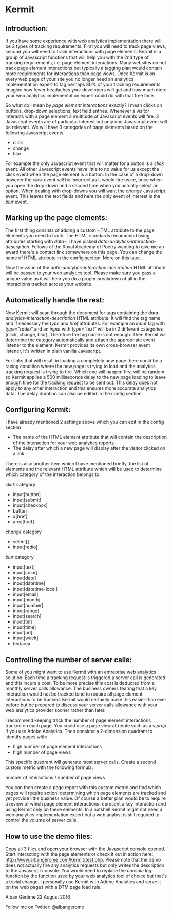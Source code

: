 Kermit
======

Introduction:
-------------

If you have some experience with web analytics implementation there will be 2 types of tracking requirements. First you will need to track page views, second you will need to track interactions with page elements. Kermit is a group of Javascript functions that will help you with the 2nd type of tracking requirements, i.e. page element interactions. Many websites do not track page element interactions but typically a tagging plan would contain more requirements for interactions than page views. Once Kermit is on every web page of your site you no longer need an analytics implementation expert to tag perhaps 80% of your tracking requirements. Imagine how fewer headaches your developers will get and how much more your web analytics implementation expert could do with that free time.

So what do I mean by _page element interactions_ exactly? I mean clicks on buttons, drop-down selections, text field entries. Whenever a visitor interacts with a page element a multitude of Javascript events will fire. 3 Javascript events are of particular interest but only one Javascript event will be relevant. We will have 3 categories of page elements based on the following Javascript events

* click
* change
* blur

For example the only Javascript event that will matter for a button is a _click_ event. All other Javascript events have little to no value for us except the click event when the page element is a button. In the case of a drop-down however the _click_ event will be incorrect as it would fire twice, once when you open the drop-down and a second time when you actually select an option. When dealing with drop-downs you will want the _change_ Javascript event. This leaves the text fields and here the only event of interest is the _blur_ event.

Marking up the page elements:
-----------------------------

The first thing consists of adding a custom HTML attribute to the page elements you need to track. The HTML standards recommend using attributes starting with _data-_. I have picked _data-analytics-interaction-description_. Fellows of the Royal Academy of Poetry wanting to give me an award there's a contact link somewhere on this page. You can change the name of HTML attribute in the config section. More on this later.

Now the value of the _data-analytics-interaction-description_ HTML attribute will be passed to your web analytics tool. Please make sure you pass a unique value as it will help you do a proper breakdown of all in the interactions tracked across your website.

Automatically handle the rest:
------------------------------

Now Kermit will scan through the document for tags containing the _data-analytics-interaction-description_ HTML attribute. It will find the tag name and if necessary the _type_ and _href_ attributes. For example an _input_ tag with _type="radio"_ and an _input_ with _type="text"_ will be in 2 different categories (click, change, blur). Therefore the tag name is not enough. Then Kermit will determine the category automatically and attach the appropriate event listener to the element. Kermit provides its own cross-browser event listener, it's written in plain vanilla Javascript.

For links that will result in loading a completely new page there could be a racing condition where the new page is trying to load and the analytics tracking request is trying to fire. Which one will happen first will be random so Kermit applies a 500 milliseconds delay to the new page loading to leave enough time for the tracking request to be sent out. This delay does not apply to any other interaction and this ensures more accurate analytics data. The delay duration can also be edited in the config section.

Configuring Kermit:
-------------------

I have already mentioned 2 settings above which you can edit in the config section

* The name of the HTML element attribute that will contain the description of the interaction for your web analytics reports
* The delay after which a new page will display after the visitor clicked on a link

There is also another item which I have mentioned briefly, the list of elements and the relevant HTML attribute which will be used to determine which category of the interaction belongs to:

_click_ category
* input[button]
* input[submit]
* input[checkbox]
* button
* a[href]
* area[href]

_change_ category
* select[]
* input[radio]

_blur_ category
* input[text]
* input[color]
* input[date]
* input[datetime]
* input[datetime-local]
* input[email]
* input[month]
* input[number]
* input[range]
* input[search]
* input[tel]
* input[time]
* input[url]
* input[week]
* textarea

Controlling the number of server calls:
---------------------------------------

Some of you might want to use Kermit with an entreprise web analytics solution. Each time a tracking request is triggered a server call is generated and this incurs a cost. To be more precise this cost is deducted from a monthly server calls allowance. The business owners fearing that a key interaction would not be tracked tend to require all page element interactions to be tracked. Kermit would certainly make this easier than ever before but be prepared to discuss your server calls allowance with your web analytics provider sooner rather than later.

I recommend keeping track the number of page element interactions tracked on each page. You could use a page view attribute such as a _s.prop_ if you use Adobe Analytics. Then consider a 2-dimension quadrant to identify pages with:

* high number of page element interactions
* high number of page views

This specific quadrant will generate most server calls. Create a second custom metric with the following formula:

number of interactions / number of page views

You can then create a page report with this custom metric and find which pages will require action: determining which page elements are tracked and yet provide little business value. Of course a better plan would be to require a review of which page element interactions represent a key interaction and using Kermit only on these elements. In a nutshell Kermit might not need a web analytics implementation expert but a web analyst is still required to control the volume of server calls.

How to use the demo files:
--------------------------

Copy all 3 files and open your browser with the Javascript console opened. Start interacting with the page elements or check it out in action here: http://www.albangerome.com/Kermit/test.php. Please note that the demo does not actually fire any analytics requests but only writes the description to the Javascript console. You would need to replace the _console.log_ function by the function used by your web analytics tool of choice but that's a trivial change. I personally use Kermit with Adobe Analytics and serve it on the web pages with a DTM page load rule.

Alban Gérôme
22 August 2016

Follow me on Twitter: @albangerome